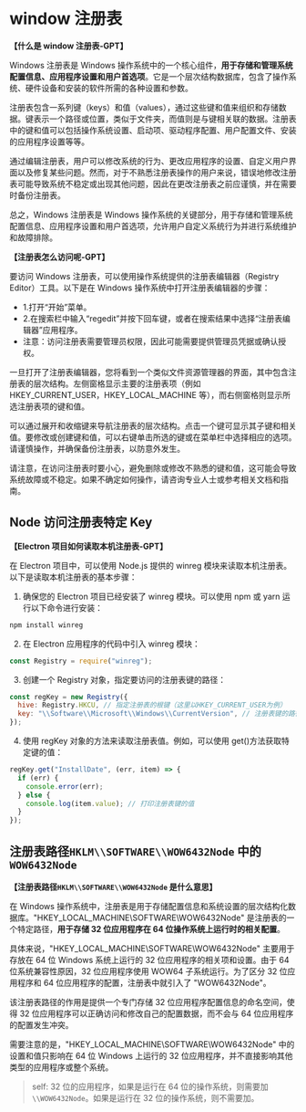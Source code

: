 

# window 注册表

**【什么是 window 注册表-GPT】**

Windows 注册表是 Windows 操作系统中的一个核心组件，**用于存储和管理系统配置信息、应用程序设置和用户首选项**。它是一个层次结构数据库，包含了操作系统、硬件设备和安装的软件所需的各种设置和参数。

注册表包含一系列键（keys）和值（values），通过这些键和值来组织和存储数据。键表示一个路径或位置，类似于文件夹，而值则是与键相关联的数据。注册表中的键和值可以包括操作系统设置、启动项、驱动程序配置、用户配置文件、安装的应用程序设置等等。

通过编辑注册表，用户可以修改系统的行为、更改应用程序的设置、自定义用户界面以及修复某些问题。然而，对于不熟悉注册表操作的用户来说，错误地修改注册表可能导致系统不稳定或出现其他问题，因此在更改注册表之前应谨慎，并在需要时备份注册表。

总之，Windows 注册表是 Windows 操作系统的关键部分，用于存储和管理系统配置信息、应用程序设置和用户首选项，允许用户自定义系统行为并进行系统维护和故障排除。

**【注册表怎么访问呢-GPT】**

要访问 Windows 注册表，可以使用操作系统提供的注册表编辑器（Registry Editor）工具。以下是在 Windows 操作系统中打开注册表编辑器的步骤：

- 1.打开“开始”菜单。
- 2.在搜索栏中输入“regedit”并按下回车键，或者在搜索结果中选择“注册表编辑器”应用程序。
- 注意：访问注册表需要管理员权限，因此可能需要提供管理员凭据或确认授权。

一旦打开了注册表编辑器，您将看到一个类似文件资源管理器的界面，其中包含注册表的层次结构。左侧窗格显示主要的注册表项（例如 HKEY_CURRENT_USER，HKEY_LOCAL_MACHINE 等），而右侧窗格则显示所选注册表项的键和值。

可以通过展开和收缩键来导航注册表的层次结构。点击一个键可显示其子键和相关值。要修改或创建键和值，可以右键单击所选的键或在菜单栏中选择相应的选项。请谨慎操作，并确保备份注册表，以防意外发生。

请注意，在访问注册表时要小心，避免删除或修改不熟悉的键和值，这可能会导致系统故障或不稳定。如果不确定如何操作，请咨询专业人士或参考相关文档和指南。

## Node 访问注册表特定 Key

**【Electron 项目如何读取本机注册表-GPT】**

在 Electron 项目中，可以使用 Node.js 提供的 winreg 模块来读取本机注册表。以下是读取本机注册表的基本步骤：

1. 确保您的 Electron 项目已经安装了 winreg 模块。可以使用 npm 或 yarn 运行以下命令进行安装：

```bash
npm install winreg
```

2. 在 Electron 应用程序的代码中引入 winreg 模块：

```js
const Registry = require("winreg");
```

3. 创建一个 Registry 对象，指定要访问的注册表键的路径：

```js
const regKey = new Registry({
  hive: Registry.HKCU, // 指定注册表的根键（这里以HKEY_CURRENT_USER为例）
  key: "\\Software\\Microsoft\\Windows\\CurrentVersion", // 注册表键的路径
});
```

4. 使用 regKey 对象的方法来读取注册表值。例如，可以使用 get()方法获取特定键的值：

```js
regKey.get("InstallDate", (err, item) => {
  if (err) {
    console.error(err);
  } else {
    console.log(item.value); // 打印注册表键的值
  }
});
```

## 注册表路径`HKLM\\SOFTWARE\\WOW6432Node` 中的`WOW6432Node`

**【注册表路径`HKLM\\SOFTWARE\\WOW6432Node` 是什么意思】**

在 Windows 操作系统中，注册表是用于存储配置信息和系统设置的层次结构化数据库。"HKEY_LOCAL_MACHINE\SOFTWARE\WOW6432Node" 是注册表的一个特定路径，**用于存储 32 位应用程序在 64 位操作系统上运行时的相关配置**。

具体来说，"HKEY_LOCAL_MACHINE\SOFTWARE\WOW6432Node" 主要用于存放在 64 位 Windows 系统上运行的 32 位应用程序的相关项和设置。由于 64 位系统兼容性原因，32 位应用程序使用 WOW64 子系统运行。为了区分 32 位应用程序和 64 位应用程序的配置，注册表中就引入了 "WOW6432Node"。

该注册表路径的作用是提供一个专门存储 32 位应用程序配置信息的命名空间，使得 32 位应用程序可以正确访问和修改自己的配置数据，而不会与 64 位应用程序的配置发生冲突。

需要注意的是，"HKEY_LOCAL_MACHINE\SOFTWARE\WOW6432Node" 中的设置和值只影响在 64 位 Windows 上运行的 32 位应用程序，并不直接影响其他类型的应用程序或整个系统。

> self: 32 位的应用程序，如果是运行在 64 位的操作系统，则需要加`\\WOW6432Node`。如果是运行在 32 位的操作系统，则不需要加。
